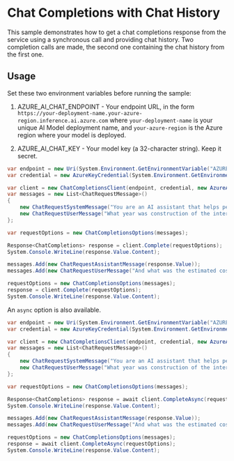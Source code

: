 # Chat Completions with Chat History

This sample demonstrates how to get a chat completions response from the service using a synchronous call and providing chat history. Two completion calls are made, the second one containing the chat history from the first one.

## Usage

Set these two environment variables before running the sample:

1. AZURE_AI_CHAT_ENDPOINT - Your endpoint URL, in the form `https://your-deployment-name.your-azure-region.inference.ai.azure.com` where `your-deployment-name` is your unique AI Model deployment name, and `your-azure-region` is the Azure region where your model is deployed.

2. AZURE_AI_CHAT_KEY - Your model key (a 32-character string). Keep it secret.

```C# Snippet:Azure_AI_Inference_ChatCompletionsWithHistoryScenario
var endpoint = new Uri(System.Environment.GetEnvironmentVariable("AZURE_AI_CHAT_ENDPOINT"));
var credential = new AzureKeyCredential(System.Environment.GetEnvironmentVariable("AZURE_AI_CHAT_KEY"));

var client = new ChatCompletionsClient(endpoint, credential, new AzureAIInferenceClientOptions());
var messages = new List<ChatRequestMessage>()
{
    new ChatRequestSystemMessage("You are an AI assistant that helps people find information. Your replies are short, no more than two sentences."),
    new ChatRequestUserMessage("What year was construction of the international space station mostly done?"),
};

var requestOptions = new ChatCompletionsOptions(messages);

Response<ChatCompletions> response = client.Complete(requestOptions);
System.Console.WriteLine(response.Value.Content);

messages.Add(new ChatRequestAssistantMessage(response.Value));
messages.Add(new ChatRequestUserMessage("And what was the estimated cost to build it?"));

requestOptions = new ChatCompletionsOptions(messages);
response = client.Complete(requestOptions);
System.Console.WriteLine(response.Value.Content);
```

An `async` option is also available.

```C# Snippet:Azure_AI_Inference_ChatCompletionsWithHistoryScenarioAsync
var endpoint = new Uri(System.Environment.GetEnvironmentVariable("AZURE_AI_CHAT_ENDPOINT"));
var credential = new AzureKeyCredential(System.Environment.GetEnvironmentVariable("AZURE_AI_CHAT_KEY"));

var client = new ChatCompletionsClient(endpoint, credential, new AzureAIInferenceClientOptions());
var messages = new List<ChatRequestMessage>()
{
    new ChatRequestSystemMessage("You are an AI assistant that helps people find information. Your replies are short, no more than two sentences."),
    new ChatRequestUserMessage("What year was construction of the international space station mostly done?"),
};

var requestOptions = new ChatCompletionsOptions(messages);

Response<ChatCompletions> response = await client.CompleteAsync(requestOptions);
System.Console.WriteLine(response.Value.Content);

messages.Add(new ChatRequestAssistantMessage(response.Value));
messages.Add(new ChatRequestUserMessage("And what was the estimated cost to build it?"));

requestOptions = new ChatCompletionsOptions(messages);
response = await client.CompleteAsync(requestOptions);
System.Console.WriteLine(response.Value.Content);
```
